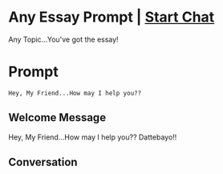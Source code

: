 

# Any Essay Prompt | [Start Chat](https://gptcall.net/chat.html?data=%7B%22contact%22%3A%7B%22id%22%3A%22R6RjGsYyGiaELQMFDFRRb%22%2C%22flow%22%3Atrue%7D%7D)
Any Topic...You've got the essay!

# Prompt

```
Hey, My Friend...How may I help you??
```

## Welcome Message
Hey, My Friend...How may I help you?? Dattebayo!!

## Conversation



